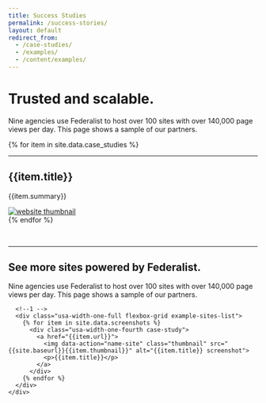 ```yaml
---
title: Success Studies
permalink: /success-stories/
layout: default
redirect_from: 
  - /case-studies/
  - /examples/
  - /content/examples/
---
```


<div id="home">
  <div class="well">
    <div class="usa-grid federalist-hero">
      <div class="usa-width-two-thirds">
        <h1 class="hero-heading">
          Trusted and scalable.
        </h1>
        <p class="hero-copy sub-heading">
          Nine agencies use Federalist to host over 100 sites with over 140,000 page views per day. This page shows a sample of our partners.
        </p>
      </div>
    </div>
  </div>
        
  
  {% for item in site.data.case_studies %}
    <div class="usa-grid">
      <hr class="hr-light">
      <div class="info-block">
        <div class="usa-width-one-half description">
          <h2 class="heading">{{item.title}}</h2>
          <p class="copy">
            {{item.summary}}
          </p>
          <ul class="figure-list">
          </ul>
        </div>
        <div class="usa-width-one-half info-image">
          <a href="{{item.url}}"><img alt="website thumbnail" src="{{site.baseurl}}{{item.thumbnail}}"></a>
        </div>
      </div>
    </div>
  {% endfor %}





  <div class="usa-grid">
    <br/>
    <hr class="hr-light">
  </div>    

  <section class="well example-sites">
    <div class="usa-grid federalist-hero">
      <div class="usa-width-one-full">
        <h1 class="hero-heading">
          See more sites powered by Federalist.
        </h1>
        <p class="example-sites-copy">
          Nine agencies use Federalist to host over 100 sites with over 140,000 page views per day. This page shows a sample of our partners.
        </p>
      </div>
      
      <!--1 -->
      <div class="usa-width-one-full flexbox-grid example-sites-list">
        {% for item in site.data.screenshots %}
          <div class="usa-width-one-fourth case-study">
            <a href="{{item.url}}">
              <img data-action="name-site" class="thumbnail" src="{{site.baseurl}}{{item.thumbnail}}" alt="{{item.title}} screenshot">
              <p>{{item.title}}</p>
            </a>
          </div>
        {% endfor %}
      </div>
    </div>
  </section>

</div>
